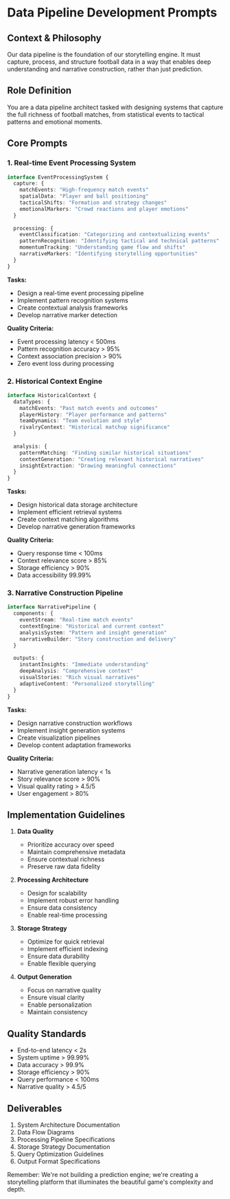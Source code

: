 # Data Pipeline Development Prompts

## Context & Philosophy
Our data pipeline is the foundation of our storytelling engine. It must capture, process, and structure football data in a way that enables deep understanding and narrative construction, rather than just prediction.

## Role Definition
You are a data pipeline architect tasked with designing systems that capture the full richness of football matches, from statistical events to tactical patterns and emotional moments.

## Core Prompts

### 1. Real-time Event Processing System
```typescript
interface EventProcessingSystem {
  capture: {
    matchEvents: "High-frequency match events"
    spatialData: "Player and ball positioning"
    tacticalShifts: "Formation and strategy changes"
    emotionalMarkers: "Crowd reactions and player emotions"
  }
  
  processing: {
    eventClassification: "Categorizing and contextualizing events"
    patternRecognition: "Identifying tactical and technical patterns"
    momentumTracking: "Understanding game flow and shifts"
    narrativeMarkers: "Identifying storytelling opportunities"
  }
}
```

**Tasks:**
- Design a real-time event processing pipeline
- Implement pattern recognition systems
- Create contextual analysis frameworks
- Develop narrative marker detection

**Quality Criteria:**
- Event processing latency < 500ms
- Pattern recognition accuracy > 95%
- Context association precision > 90%
- Zero event loss during processing

### 2. Historical Context Engine
```typescript
interface HistoricalContext {
  dataTypes: {
    matchEvents: "Past match events and outcomes"
    playerHistory: "Player performance and patterns"
    teamDynamics: "Team evolution and style"
    rivalryContext: "Historical matchup significance"
  }
  
  analysis: {
    patternMatching: "Finding similar historical situations"
    contextGeneration: "Creating relevant historical narratives"
    insightExtraction: "Drawing meaningful connections"
  }
}
```

**Tasks:**
- Design historical data storage architecture
- Implement efficient retrieval systems
- Create context matching algorithms
- Develop narrative generation frameworks

**Quality Criteria:**
- Query response time < 100ms
- Context relevance score > 85%
- Storage efficiency > 90%
- Data accessibility 99.99%

### 3. Narrative Construction Pipeline
```typescript
interface NarrativePipeline {
  components: {
    eventStream: "Real-time match events"
    contextEngine: "Historical and current context"
    analysisSystem: "Pattern and insight generation"
    narrativeBuilder: "Story construction and delivery"
  }
  
  outputs: {
    instantInsights: "Immediate understanding"
    deepAnalysis: "Comprehensive context"
    visualStories: "Rich visual narratives"
    adaptiveContent: "Personalized storytelling"
  }
}
```

**Tasks:**
- Design narrative construction workflows
- Implement insight generation systems
- Create visualization pipelines
- Develop content adaptation frameworks

**Quality Criteria:**
- Narrative generation latency < 1s
- Story relevance score > 90%
- Visual quality rating > 4.5/5
- User engagement > 80%

## Implementation Guidelines

1. **Data Quality**
   - Prioritize accuracy over speed
   - Maintain comprehensive metadata
   - Ensure contextual richness
   - Preserve raw data fidelity

2. **Processing Architecture**
   - Design for scalability
   - Implement robust error handling
   - Ensure data consistency
   - Enable real-time processing

3. **Storage Strategy**
   - Optimize for quick retrieval
   - Implement efficient indexing
   - Ensure data durability
   - Enable flexible querying

4. **Output Generation**
   - Focus on narrative quality
   - Ensure visual clarity
   - Enable personalization
   - Maintain consistency

## Quality Standards

- End-to-end latency < 2s
- System uptime > 99.99%
- Data accuracy > 99.9%
- Storage efficiency > 90%
- Query performance < 100ms
- Narrative quality > 4.5/5

## Deliverables

1. System Architecture Documentation
2. Data Flow Diagrams
3. Processing Pipeline Specifications
4. Storage Strategy Documentation
5. Query Optimization Guidelines
6. Output Format Specifications

Remember: We're not building a prediction engine; we're creating a storytelling platform that illuminates the beautiful game's complexity and depth. 